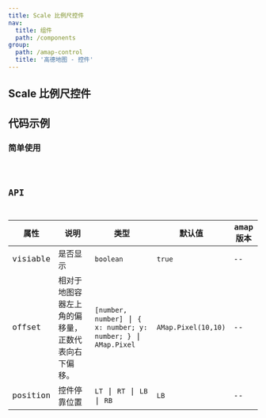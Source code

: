 ```yaml
---
title: Scale 比例尺控件
nav:
  title: 组件
  path: /components
group:
  path: /amap-control
  title: '高德地图 - 控件'
---
```


## Scale 比例尺控件

## 代码示例

### 简单使用

<code src="./demo/demo-01.tsx" />

## API

| 属性 |说明|类型|默认值|amap版本|
|-----|----|----|----|----|
|visiable| 是否显示 | `boolean` | `true` | -- |
|offset| 相对于地图容器左上角的偏移量，正数代表向右下偏移。 | `[number, number]` \| `{ x: number; y: number; }` \| `AMap.Pixel` | `AMap.Pixel(10,10)` | -- |
|position| 控件停靠位置 | `LT` \| `RT` \| `LB` \| `RB` | `LB` | -- |
